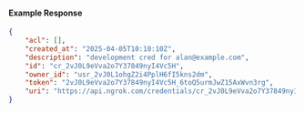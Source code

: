<!-- Code generated for API Clients. DO NOT EDIT. -->

#### Example Response

```json
{
	"acl": [],
	"created_at": "2025-04-05T10:10:10Z",
	"description": "development cred for alan@example.com",
	"id": "cr_2vJ0L9eVva2o7Y37849nyI4Vc5H",
	"owner_id": "usr_2vJ0L1ohgZ2i4PplH6fI5kns2dm",
	"token": "2vJ0L9eVva2o7Y37849nyI4Vc5H_6toQ5urmJwZ15AxWvn3rg",
	"uri": "https://api.ngrok.com/credentials/cr_2vJ0L9eVva2o7Y37849nyI4Vc5H"
}
```
